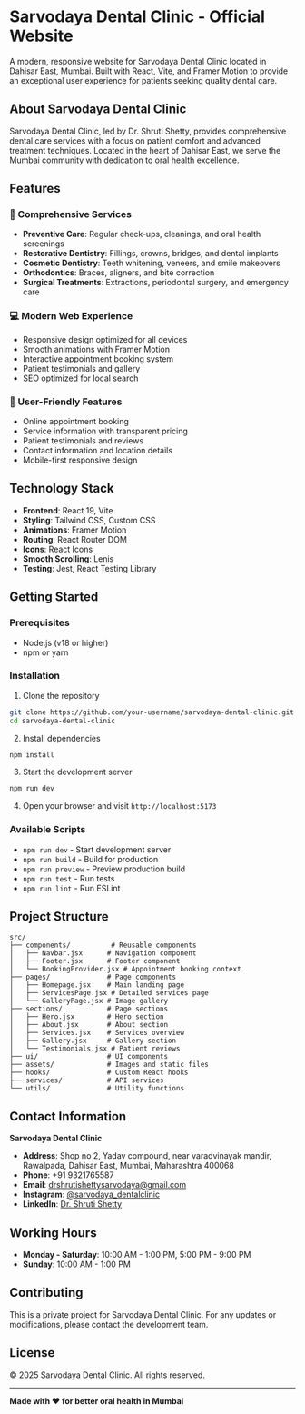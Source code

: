 # Sarvodaya Dental Clinic - Official Website

A modern, responsive website for Sarvodaya Dental Clinic located in Dahisar East, Mumbai. Built with React, Vite, and Framer Motion to provide an exceptional user experience for patients seeking quality dental care.

## About Sarvodaya Dental Clinic

Sarvodaya Dental Clinic, led by Dr. Shruti Shetty, provides comprehensive dental care services with a focus on patient comfort and advanced treatment techniques. Located in the heart of Dahisar East, we serve the Mumbai community with dedication to oral health excellence.

## Features

### 🦷 Comprehensive Services
- **Preventive Care**: Regular check-ups, cleanings, and oral health screenings
- **Restorative Dentistry**: Fillings, crowns, bridges, and dental implants
- **Cosmetic Dentistry**: Teeth whitening, veneers, and smile makeovers
- **Orthodontics**: Braces, aligners, and bite correction
- **Surgical Treatments**: Extractions, periodontal surgery, and emergency care

### 💻 Modern Web Experience
- Responsive design optimized for all devices
- Smooth animations with Framer Motion
- Interactive appointment booking system
- Patient testimonials and gallery
- SEO optimized for local search

### 📱 User-Friendly Features
- Online appointment booking
- Service information with transparent pricing
- Patient testimonials and reviews
- Contact information and location details
- Mobile-first responsive design

## Technology Stack

- **Frontend**: React 19, Vite
- **Styling**: Tailwind CSS, Custom CSS
- **Animations**: Framer Motion
- **Routing**: React Router DOM
- **Icons**: React Icons
- **Smooth Scrolling**: Lenis
- **Testing**: Jest, React Testing Library

## Getting Started

### Prerequisites
- Node.js (v18 or higher)
- npm or yarn

### Installation

1. Clone the repository
```bash
git clone https://github.com/your-username/sarvodaya-dental-clinic.git
cd sarvodaya-dental-clinic
```

2. Install dependencies
```bash
npm install
```

3. Start the development server
```bash
npm run dev
```

4. Open your browser and visit `http://localhost:5173`

### Available Scripts

- `npm run dev` - Start development server
- `npm run build` - Build for production
- `npm run preview` - Preview production build
- `npm run test` - Run tests
- `npm run lint` - Run ESLint

## Project Structure

```
src/
├── components/          # Reusable components
│   ├── Navbar.jsx      # Navigation component
│   ├── Footer.jsx      # Footer component
│   └── BookingProvider.jsx # Appointment booking context
├── pages/              # Page components
│   ├── Homepage.jsx    # Main landing page
│   ├── ServicesPage.jsx # Detailed services page
│   └── GalleryPage.jsx # Image gallery
├── sections/           # Page sections
│   ├── Hero.jsx        # Hero section
│   ├── About.jsx       # About section
│   ├── Services.jsx    # Services overview
│   ├── Gallery.jsx     # Gallery section
│   └── Testimonials.jsx # Patient reviews
├── ui/                 # UI components
├── assets/             # Images and static files
├── hooks/              # Custom React hooks
├── services/           # API services
└── utils/              # Utility functions
```

## Contact Information

**Sarvodaya Dental Clinic**
- **Address**: Shop no 2, Yadav compound, near varadvinayak mandir, Rawalpada, Dahisar East, Mumbai, Maharashtra 400068
- **Phone**: +91 9321765587
- **Email**: drshrutishettysarvodaya@gmail.com
- **Instagram**: [@sarvodaya_dentalclinic](https://www.instagram.com/sarvodaya_dentalclinic/)
- **LinkedIn**: [Dr. Shruti Shetty](https://www.linkedin.com/in/dr-shruti-shetty-1711081a8/)

## Working Hours

- **Monday - Saturday**: 10:00 AM - 1:00 PM, 5:00 PM - 9:00 PM
- **Sunday**: 10:00 AM - 1:00 PM

## Contributing

This is a private project for Sarvodaya Dental Clinic. For any updates or modifications, please contact the development team.

## License

© 2025 Sarvodaya Dental Clinic. All rights reserved.

---

**Made with ❤️ for better oral health in Mumbai**
